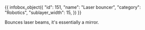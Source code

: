 {{ infobox_object({
	"id": 151,
	"name": "Laser bouncer",
	"category": "Robotics",
	"sublayer_width": 15,
}) }}

Bounces laser beams, it's essentially a mirror.
